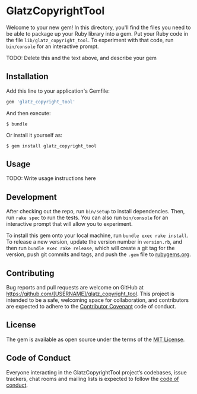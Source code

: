 # GlatzCopyrightTool

Welcome to your new gem! In this directory, you'll find the files you need to be able to package up your Ruby library into a gem. Put your Ruby code in the file `lib/glatz_copyright_tool`. To experiment with that code, run `bin/console` for an interactive prompt.

TODO: Delete this and the text above, and describe your gem

## Installation

Add this line to your application's Gemfile:

```ruby
gem 'glatz_copyright_tool'
```

And then execute:

    $ bundle

Or install it yourself as:

    $ gem install glatz_copyright_tool

## Usage

TODO: Write usage instructions here

## Development

After checking out the repo, run `bin/setup` to install dependencies. Then, run `rake spec` to run the tests. You can also run `bin/console` for an interactive prompt that will allow you to experiment.

To install this gem onto your local machine, run `bundle exec rake install`. To release a new version, update the version number in `version.rb`, and then run `bundle exec rake release`, which will create a git tag for the version, push git commits and tags, and push the `.gem` file to [rubygems.org](https://rubygems.org).

## Contributing

Bug reports and pull requests are welcome on GitHub at https://github.com/[USERNAME]/glatz_copyright_tool. This project is intended to be a safe, welcoming space for collaboration, and contributors are expected to adhere to the [Contributor Covenant](http://contributor-covenant.org) code of conduct.

## License

The gem is available as open source under the terms of the [MIT License](https://opensource.org/licenses/MIT).

## Code of Conduct

Everyone interacting in the GlatzCopyrightTool project’s codebases, issue trackers, chat rooms and mailing lists is expected to follow the [code of conduct](https://github.com/[USERNAME]/glatz_copyright_tool/blob/master/CODE_OF_CONDUCT.md).
